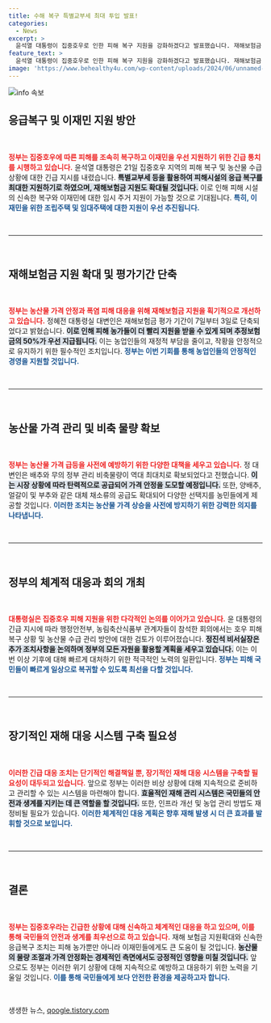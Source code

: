```yaml
---
title: 수해 복구 특별교부세 최대 투입 발표!
categories:
  - News
excerpt: >
  윤석열 대통령이 집중호우로 인한 피해 복구 지원을 강화하겠다고 발표했습니다. 재해보험금 평가 기간을 3일로 단축하고, 농산물 가격 안정을 위한 대책도 마련했습니다. 이로써 피해 주민들의 빠른 일상 복귀를 돕겠다는 의지를 보이고 있습니다.
feature_text: >
  윤석열 대통령이 집중호우로 인한 피해 복구 지원을 강화하겠다고 발표했습니다. 재해보험금 평가 기간을 3일로 단축하고, 농산물 가격 안정을 위한 대책도 마련했습니다. 이로써 피해 주민들의 빠른 일상 복귀를 돕겠다는 의지를 보이고 있습니다.
image: 'https://www.behealthy4u.com/wp-content/uploads/2024/06/unnamed-file.png'
---
```


<p><img src="https://www.behealthy4u.com/wp-content/uploads/2024/06/unnamed-file.png" alt="info 속보" /></p>

<h2 data-ke-size="size26">응급복구 및 이재민 지원 방안</h2>

<p data-ke-size="size16">&nbsp;</p>

<p><b><span style="color: #ee2323;">정부는 집중호우에 따른 피해를 조속히 복구하고 이재민을 우선 지원하기 위한 긴급 통치를 시행하고 있습니다.</span></b> 윤석열 대통령은 21일 집중호우 지역의 피해 복구 및 농산물 수급 상황에 대한 긴급 지시를 내렸습니다. <b><span style="background-color: #21538527;">특별교부세 등을 활용하여 피해시설의 응급 복구를 최대한 지원하기로 하였으며, 재해보험금 지원도 확대될 것입니다.</span></b> 이로 인해 피해 시설의 신속한 복구와 이재민에 대한 임시 주거 지원이 가능할 것으로 기대됩니다. <b><span style="color: #1a5490;">특히, 이재민을 위한 조립주택 및 임대주택에 대한 지원이 우선 추진됩니다.</span></b></p>

<p data-ke-size="size16">&nbsp;</p>

<hr />

<p data-ke-size="size16">&nbsp;</p>

<h2 data-ke-size="size26">재해보험금 지원 확대 및 평가기간 단축</h2>

<p data-ke-size="size16">&nbsp;</p>

<p><b><span style="color: #ee2323;">정부는 농산물 가격 안정과 폭염 피해 대응을 위해 재해보험금 지원을 획기적으로 개선하고 있습니다.</span></b> 정혜전 대통령실 대변인은 재해보험금 평가 기간이 7일부터 3일로 단축되었다고 밝혔습니다. <b><span style="background-color: #21538527;">이로 인해 피해 농가들이 더 빨리 지원을 받을 수 있게 되며 추정보험금의 50%가 우선 지급됩니다.</span></b> 이는 농업인들의 재정적 부담을 줄이고, 작황을 안정적으로 유지하기 위한 필수적인 조치입니다. <b><span style="color: #1a5490;">정부는 이번 기회를 통해 농업인들의 안정적인 경영을 지원할 것입니다.</span></b></p>

<p data-ke-size="size16">&nbsp;</p>

<hr />

<p data-ke-size="size16">&nbsp;</p>

<h2 data-ke-size="size26">농산물 가격 관리 및 비축 물량 확보</h2>

<p data-ke-size="size16">&nbsp;</p>

<p><b><span style="color: #ee2323;">정부는 농산물 가격 급등을 사전에 예방하기 위한 다양한 대책을 세우고 있습니다.</span></b> 정 대변인은 배추와 무의 정부 관리 비축물량이 역대 최대치로 확보되었다고 전했습니다. <b><span style="background-color: #21538527;">이는 시장 상황에 따라 탄력적으로 공급되어 가격 안정을 도모할 예정입니다.</span></b> 또한, 양배추, 얼갈이 및 부추와 같은 대체 채소류의 공급도 확대되어 다양한 선택지를 농민들에게 제공할 것입니다. <b><span style="color: #1a5490;">이러한 조치는 농산물 가격 상승을 사전에 방지하기 위한 강력한 의지를 나타냅니다.</span></b></p>

<p data-ke-size="size16">&nbsp;</p>

<hr />

<p data-ke-size="size16">&nbsp;</p>

<h2 data-ke-size="size26">정부의 체계적 대응과 회의 개최</h2>

<p data-ke-size="size16">&nbsp;</p>

<p><b><span style="color: #ee2323;">대통령실은 집중호우 피해 지원을 위한 다각적인 논의를 이어가고 있습니다.</span></b> 윤 대통령의 긴급 지시에 따라 행정안전부, 농림축산식품부 관계자들이 참석한 회의에서는 호우 피해 복구 상황 및 농산물 수급 관리 방안에 대한 검토가 이루어졌습니다. <b><span style="background-color: #21538527;">정진석 비서실장은 추가 조치사항을 논의하며 정부의 모든 자원을 활용할 계획을 세우고 있습니다.</span></b> 이는 이번 이상 기후에 대해 빠르게 대처하기 위한 적극적인 노력의 일환입니다. <b><span style="color: #1a5490;">정부는 피해 국민들이 빠르게 일상으로 복귀할 수 있도록 최선을 다할 것입니다.</span></b></p>

<p data-ke-size="size16">&nbsp;</p>

<hr />

<p data-ke-size="size16">&nbsp;</p>

<h2 data-ke-size="size26">장기적인 재해 대응 시스템 구축 필요성</h2>

<p data-ke-size="size16">&nbsp;</p>

<p><b><span style="color: #ee2323;">이러한 긴급 대응 조치는 단기적인 해결책일 뿐, 장기적인 재해 대응 시스템을 구축할 필요성이 대두되고 있습니다.</span></b> 앞으로 정부는 이러한 비상 상황에 대해 지속적으로 준비하고 관리할 수 있는 시스템을 마련해야 합니다. <b><span style="background-color: #21538527;">효율적인 재해 관리 시스템은 국민들의 안전과 생계를 지키는 데 큰 역할을 할 것입니다.</span></b> 또한, 인프라 개선 및 농업 관리 방법도 재정비될 필요가 있습니다. <b><span style="color: #1a5490;">이러한 체계적인 대응 계획은 향후 재해 발생 시 더 큰 효과를 발휘할 것으로 보입니다.</span></b></p>

<p data-ke-size="size16">&nbsp;</p>

<hr />

<p data-ke-size="size16">&nbsp;</p>

<h2 data-ke-size="size26">결론</h2>

<p data-ke-size="size16">&nbsp;</p>

<p><b><span style="color: #ee2323;">정부는 집중호우라는 긴급한 상황에 대해 신속하고 체계적인 대응을 하고 있으며, 이를 통해 국민들의 안전과 생계를 최우선으로 하고 있습니다.</span></b> 재해 보험금 지원확대와 신속한 응급복구 조치는 피해 농가뿐만 아니라 이재민들에게도 큰 도움이 될 것입니다. <b><span style="background-color: #21538527;">농산물의 물량 조절과 가격 안정화는 경제적인 측면에서도 긍정적인 영향을 미칠 것입니다.</span></b> 앞으로도 정부는 이러한 위기 상황에 대해 지속적으로 예방하고 대응하기 위한 노력을 기울일 것입니다. <b><span style="color: #1a5490;">이를 통해 국민들에게 보다 안전한 환경을 제공하고자 합니다.</span></b></p>

<p data-ke-size="size16">&nbsp;</p>
생생한 뉴스, <a href="https://qoogle.tistory.com" rel="dofollow">qoogle.tistory.com</a>


